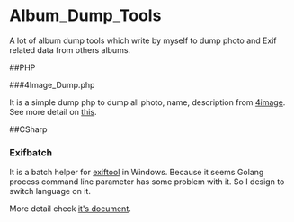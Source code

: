Album_Dump_Tools
================

A lot of album dump tools which write by myself to dump photo and Exif related data from others albums.

##PHP

###4Image_Dump.php

It is a simple dump php to dump all photo, name, description from [4image](http://www.4homepages.de/). See more detail on [this](php\README.md). <br>



##CSharp

###  Exifbatch

It is a batch helper for [exiftool](http://www.sno.phy.queensu.ca/~phil/exiftool/) in Windows. Because it seems Golang process command line parameter has some problem with it. So I design to switch language on it.

More detail check [it's document](CSharp\exifbatch\README.md).

